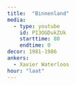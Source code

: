 ```yaml
---
title:  "Binnenland"
media:
  - type: youtube
    id: PI3OGDukZUk
    starttime: 80
    endtime: 0
decor: 1981-1986
ankers:
  - Xavier Waterloos
hour: "laat"
---
```

